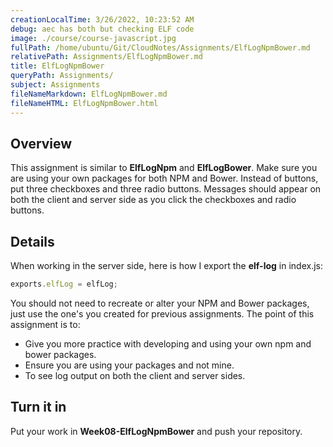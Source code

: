 ```yaml
---
creationLocalTime: 3/26/2022, 10:23:52 AM
debug: aec has both but checking ELF code
image: ./course/course-javascript.jpg
fullPath: /home/ubuntu/Git/CloudNotes/Assignments/ElfLogNpmBower.md
relativePath: Assignments/ElfLogNpmBower.md
title: ElfLogNpmBower
queryPath: Assignments/
subject: Assignments
fileNameMarkdown: ElfLogNpmBower.md
fileNameHTML: ElfLogNpmBower.html
---
```



<!-- toc -->
<!-- tocstop -->

## Overview

This assignment is similar to **ElfLogNpm** and **ElfLogBower**. Make sure you are using your own packages for both NPM and Bower. Instead of buttons, put three checkboxes and three radio buttons. Messages should appear on both the client and server side as you click the checkboxes and radio buttons.

## Details

When working in the server side, here is how I export the **elf-log** in index.js:

```javascript
exports.elfLog = elfLog;
```

You should not need to recreate or alter your NPM and Bower packages, just use the one's you created for previous assignments. The point of this assignment is to:

- Give you more practice with developing and using your own npm and bower packages.
- Ensure you are using your packages and not mine.
- To see log output on both the client and server sides.

## Turn it in

Put your work in **Week08-ElfLogNpmBower** and push your repository.
